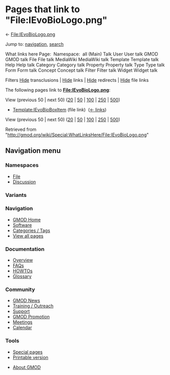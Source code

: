 <div id="mw-page-base" class="noprint">

</div>

<div id="mw-head-base" class="noprint">

</div>

<div id="content" class="mw-body" role="main">

<span id="top"></span>

<div id="mw-js-message" style="display:none;">

</div>



# <span dir="auto">Pages that link to "File:IEvoBioLogo.png"</span>

<div id="bodyContent">

<div id="contentSub">

←
[File:IEvoBioLogo.png](/wiki/File:IEvoBioLogo.png "File:IEvoBioLogo.png")

</div>

<div id="jump-to-nav" class="mw-jump">

Jump to: [navigation](#mw-navigation), [search](#p-search)

</div>

<div id="mw-content-text">

What links here Page:  Namespace:  all (Main) Talk User User talk GMOD
GMOD talk File File talk MediaWiki MediaWiki talk Template Template talk
Help Help talk Category Category talk Property Property talk Type Type
talk Form Form talk Concept Concept talk Filter Filter talk Widget
Widget talk

Filters
[Hide](/mediawiki/index.php?title=Special:WhatLinksHere/File:IEvoBioLogo.png&hidetrans=1 "Special:WhatLinksHere/File:IEvoBioLogo.png")
transclusions \|
[Hide](/mediawiki/index.php?title=Special:WhatLinksHere/File:IEvoBioLogo.png&hidelinks=1 "Special:WhatLinksHere/File:IEvoBioLogo.png")
links \|
[Hide](/mediawiki/index.php?title=Special:WhatLinksHere/File:IEvoBioLogo.png&hideredirs=1 "Special:WhatLinksHere/File:IEvoBioLogo.png")
redirects \|
[Hide](/mediawiki/index.php?title=Special:WhatLinksHere/File:IEvoBioLogo.png&hideimages=1 "Special:WhatLinksHere/File:IEvoBioLogo.png")
file links

The following pages link to
**[File:IEvoBioLogo.png](/wiki/File:IEvoBioLogo.png "File:IEvoBioLogo.png")**:

View (previous 50 \| next 50)
([20](/mediawiki/index.php?title=Special:WhatLinksHere/File:IEvoBioLogo.png&limit=20 "Special:WhatLinksHere/File:IEvoBioLogo.png")
\|
[50](/mediawiki/index.php?title=Special:WhatLinksHere/File:IEvoBioLogo.png&limit=50 "Special:WhatLinksHere/File:IEvoBioLogo.png")
\|
[100](/mediawiki/index.php?title=Special:WhatLinksHere/File:IEvoBioLogo.png&limit=100 "Special:WhatLinksHere/File:IEvoBioLogo.png")
\|
[250](/mediawiki/index.php?title=Special:WhatLinksHere/File:IEvoBioLogo.png&limit=250 "Special:WhatLinksHere/File:IEvoBioLogo.png")
\|
[500](/mediawiki/index.php?title=Special:WhatLinksHere/File:IEvoBioLogo.png&limit=500 "Special:WhatLinksHere/File:IEvoBioLogo.png"))

- [Template:IEvoBioBoxItem](/wiki/Template:IEvoBioBoxItem "Template:IEvoBioBoxItem")
  (file link) ‎ <span class="mw-whatlinkshere-tools">([←
  links](/mediawiki/index.php?title=Special:WhatLinksHere&target=Template%3AIEvoBioBoxItem "Special:WhatLinksHere"))</span>

View (previous 50 \| next 50)
([20](/mediawiki/index.php?title=Special:WhatLinksHere/File:IEvoBioLogo.png&limit=20 "Special:WhatLinksHere/File:IEvoBioLogo.png")
\|
[50](/mediawiki/index.php?title=Special:WhatLinksHere/File:IEvoBioLogo.png&limit=50 "Special:WhatLinksHere/File:IEvoBioLogo.png")
\|
[100](/mediawiki/index.php?title=Special:WhatLinksHere/File:IEvoBioLogo.png&limit=100 "Special:WhatLinksHere/File:IEvoBioLogo.png")
\|
[250](/mediawiki/index.php?title=Special:WhatLinksHere/File:IEvoBioLogo.png&limit=250 "Special:WhatLinksHere/File:IEvoBioLogo.png")
\|
[500](/mediawiki/index.php?title=Special:WhatLinksHere/File:IEvoBioLogo.png&limit=500 "Special:WhatLinksHere/File:IEvoBioLogo.png"))

</div>

<div class="printfooter">

Retrieved from
"<http://gmod.org/wiki/Special:WhatLinksHere/File:IEvoBioLogo.png>"

</div>

<div id="catlinks" class="catlinks catlinks-allhidden">

</div>

<div class="visualClear">

</div>

</div>

</div>

<div id="mw-navigation">

## Navigation menu

<div id="mw-head">



<div id="left-navigation">

<div id="p-namespaces" class="vectorTabs" role="navigation"
aria-labelledby="p-namespaces-label">

### Namespaces

- <span id="ca-nstab-image"><a href="/wiki/File:IEvoBioLogo.png" accesskey="c"
  title="View the file page [c]">File</a></span>
- <span id="ca-talk"><a
  href="/mediawiki/index.php?title=File_talk:IEvoBioLogo.png&amp;action=edit&amp;redlink=1"
  accesskey="t"
  title="Discussion about the content page [t]">Discussion</a></span>

</div>

<div id="p-variants" class="vectorMenu emptyPortlet" role="navigation"
aria-labelledby="p-variants-label">

### 

### Variants[](#)

<div class="menu">

</div>

</div>

</div>





</div>

</div>

</div>

<div id="mw-panel">

<div id="p-logo" role="banner">

<a href="/wiki/Main_Page"
style="background-image: url(http://gmod.org/images/GMOD-cogs.png);"
title="Visit the main page"></a>

</div>

<div id="p-Navigation" class="portal" role="navigation"
aria-labelledby="p-Navigation-label">

### Navigation

<div class="body">

- <span id="n-GMOD-Home">[GMOD Home](/wiki/Main_Page)</span>
- <span id="n-Software">[Software](/wiki/GMOD_Components)</span>
- <span id="n-Categories-.2F-Tags">[Categories /
  Tags](/wiki/Categories)</span>
- <span id="n-View-all-pages">[View all
  pages](/wiki/Special:AllPages)</span>

</div>

</div>

<div id="p-Documentation" class="portal" role="navigation"
aria-labelledby="p-Documentation-label">

### Documentation

<div class="body">

- <span id="n-Overview">[Overview](/wiki/Overview)</span>
- <span id="n-FAQs">[FAQs](/wiki/Category:FAQ)</span>
- <span id="n-HOWTOs">[HOWTOs](/wiki/Category:HOWTO)</span>
- <span id="n-Glossary">[Glossary](/wiki/Glossary)</span>

</div>

</div>

<div id="p-Community" class="portal" role="navigation"
aria-labelledby="p-Community-label">

### Community

<div class="body">

- <span id="n-GMOD-News">[GMOD News](/wiki/GMOD_News)</span>
- <span id="n-Training-.2F-Outreach">[Training /
  Outreach](/wiki/Training_and_Outreach)</span>
- <span id="n-Support">[Support](/wiki/Support)</span>
- <span id="n-GMOD-Promotion">[GMOD
  Promotion](/wiki/GMOD_Promotion)</span>
- <span id="n-Meetings">[Meetings](/wiki/Meetings)</span>
- <span id="n-Calendar">[Calendar](/wiki/Calendar)</span>

</div>

</div>

<div id="p-tb" class="portal" role="navigation"
aria-labelledby="p-tb-label">

### Tools

<div class="body">

- <span id="t-specialpages"><a href="/wiki/Special:SpecialPages" accesskey="q"
  title="A list of all special pages [q]">Special pages</a></span>
- <span id="t-print"><a
  href="/mediawiki/index.php?title=Special:WhatLinksHere/File:IEvoBioLogo.png&amp;printable=yes"
  rel="alternate" accesskey="p"
  title="Printable version of this page [p]">Printable version</a></span>

</div>

</div>

</div>

</div>

<div id="footer" role="contentinfo">

- <span id="footer-places-about">[About
  GMOD](/wiki/GMOD:About "GMOD:About")</span>

<!-- -->






</div>
